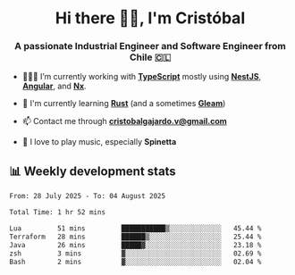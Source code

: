 <h1 align="center">Hi there ✌🏻, I'm Cristóbal</h1>
<h3 align="center">A passionate Industrial Engineer and Software Engineer from Chile 🇨🇱</h3>

- 🧑🏻‍💻 I’m currently working with **[TypeScript](https://www.typescriptlang.org)** mostly using **[NestJS](https://nestjs.com)**, **[Angular](https://angular.io)**, and **[Nx](https://nx.dev)**.

- 🌱 I'm currently learning **[Rust](https://www.rust-lang.org)** (and a sometimes **[Gleam](https://gleam.run/)**)

- 📫 Contact me through **cristobalgajardo.v@gmail.com**

- 🎸 I love to play music, especially **Spinetta**

## 📊 Weekly development stats

<!--START_SECTION:waka-->

```txt
From: 28 July 2025 - To: 04 August 2025

Total Time: 1 hr 52 mins

Lua         51 mins         ███████████▒░░░░░░░░░░░░░   45.44 %
Terraform   28 mins         ██████▒░░░░░░░░░░░░░░░░░░   25.44 %
Java        26 mins         █████▓░░░░░░░░░░░░░░░░░░░   23.18 %
zsh         3 mins          ▓░░░░░░░░░░░░░░░░░░░░░░░░   02.69 %
Bash        2 mins          ▓░░░░░░░░░░░░░░░░░░░░░░░░   02.04 %
```

<!--END_SECTION:waka-->
